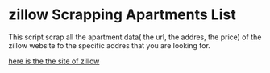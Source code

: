 # zillow Scrapping Apartments List
<p>This script scrap all the apartment data( the url, the addres, the price) of the zillow website fo the specific addres that you are looking for.</p>
<a href="https://www.zillow.com/"> here is the the site of zillow</a>
